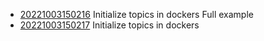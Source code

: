 - [20221003150216](/zet/20221003150216/README.md) Initialize topics in dockers Full example
- [20221003150217](/zet/20221003150217/README.md) Initialize topics in dockers
